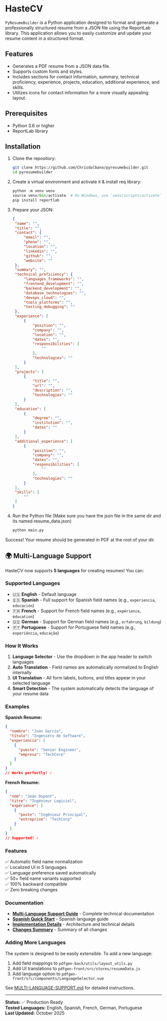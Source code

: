 # HasteCV

`PyResumeBuilder` is a Python application designed to format and generate a professionally structured resume from a JSON file using the ReportLab library. This application allows you to easily customize and update your resume content in a structured format.

## Features

- Generates a PDF resume from a JSON data file.
- Supports custom fonts and styles.
- Includes sections for contact information, summary, technical proficiency, experience, projects, education, additional experience, and skills.
- Utilizes icons for contact information for a more visually appealing layout.

## Prerequisites

- Python 3.6 or higher
- ReportLab library

## Installation

1. Clone the repository:

   ```sh
   git clone https://github.com/Chrisdalbano/pyresumebuilder.git
   cd pyresumebuilder

2. Create a virtual environment and activate it & install req library:
   ```python
   python -m venv venv
   source venv/bin/activate  # On Windows, use `venv\Scripts\activate`
   pip install reportlab
3. Prepare your JSON:
   ```json
   {
    "name": "",
    "title": "",
    "contact": {
        "email": "",
        "phone": "",
        "location": "",
        "linkedin": "",
        "github": "",
        "website": ""
    },
    "summary": "",
    "technical_proficiency": {
        "languages_frameworks": "",
        "frontend_development": "",
        "backend_development": "",
        "database_technologies": "",
        "devops_cloud": "",
        "tools_platforms": "",
        "testing_debugging": ""
    },
    "experience": [
        {
            "position": "",
            "company": "",
            "location": "",
            "dates": "",
            "responsibilities": [
                ""
            ],
            "technologies": ""
        }
    ],
    "projects": [
        {
            "title": "",
            "url": "",
            "description": "",
            "technologies": ""
        }
    ],
    "education": [
        {
            "degree": "",
            "institution": "",
            "dates": ""
        }
    ],
    "additional_experience": [
        {
            "position": "",
            "company": "",
            "dates": "",
            "responsibilities": [
                ""
            ],
            "technologies": ""
        }
    ],
    "skills": [
        ""
    ]
   }

4. Run the Python file (Make sure you have the json file in the same dir and its named resume_data.json)
   ```sh
   python main.py

Success! Your resume should be generated in PDF at the root of your dir. 


## 🌍 Multi-Language Support

HasteCV now supports **5 languages** for creating resumes! You can:

### Supported Languages
- 🇺🇸 **English** - Default language
- 🇪🇸 **Spanish** - Full support for Spanish field names (e.g., `experiencia`, `educación`)
- 🇫🇷 **French** - Support for French field names (e.g., `expérience`, `éducation`)
- 🇩🇪 **German** - Support for German field names (e.g., `erfahrung`, `bildung`)
- 🇵🇹 **Portuguese** - Support for Portuguese field names (e.g., `experiência`, `educação`)

### How It Works

1. **Language Selector** - Use the dropdown in the app header to switch languages
2. **Auto Translation** - Field names are automatically normalized to English internally
3. **UI Translation** - All form labels, buttons, and titles appear in your selected language
4. **Smart Detection** - The system automatically detects the language of your resume data

### Examples

**Spanish Resume:**
```json
{
  "nombre": "Juan García",
  "título": "Ingeniero de Software",
  "experiencia": [
    {
      "puesto": "Senior Engineer",
      "empresa": "TechCorp"
    }
  ]
}
// Works perfectly! ✓
```

**French Resume:**
```json
{
  "nom": "Jean Dupont",
  "titre": "Ingénieur Logiciel",
  "expérience": [
    {
      "poste": "Ingénieur Principal",
      "entreprise": "TechCorp"
    }
  ]
}
// Supported! ✓
```

### Features

✅ Automatic field name normalization  
✅ Localized UI in 5 languages  
✅ Language preference saved automatically  
✅ 50+ field name variants supported  
✅ 100% backward compatible  
✅ Zero breaking changes  

### Documentation

- **[Multi-Language Support Guide](./MULTI-LANGUAGE-SUPPORT.md)** - Complete technical documentation
- **[Spanish Quick Start](./SPANISH-LANGUAGE-QUICK-START.md)** - Spanish language guide
- **[Implementation Details](./LANGUAGE-SUPPORT-IMPLEMENTATION.md)** - Architecture and technical details
- **[Changes Summary](./SPANISH-SUPPORT-CHANGES-SUMMARY.md)** - Summary of all changes

### Adding More Languages

The system is designed to be easily extensible. To add a new language:

1. Add field mappings to `pdfgen-back/utils/layout_utils.py`
2. Add UI translations to `pdfgen-front/src/stores/resumeData.js`
3. Add language option to `pdfgen-front/src/components/LanguageSelector.vue`

See [MULTI-LANGUAGE-SUPPORT.md](./MULTI-LANGUAGE-SUPPORT.md) for detailed instructions.

---

**Status:** ✅ Production Ready  
**Tested Languages:** English, Spanish, French, German, Portuguese  
**Last Updated:** October 2025 


